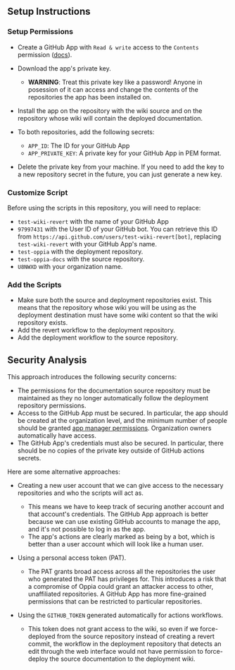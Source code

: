 ## Setup Instructions

### Setup Permissions

* Create a GitHub App with `Read & write` access to the `Contents`
  permission
  ([docs](https://docs.github.com/en/developers/apps/building-github-apps/creating-a-github-app)).
* Download the app's private key.

  * **WARNING**: Treat this private key like a password! Anyone in
    posession of it can access and change the contents of the
    repositories the app has been installed on.

* Install the app on the repository with the wiki source and on the
  repository whose wiki will contain the deployed documentation.
* To both repositories, add the following secrets:

  * `APP_ID`: The ID for your GitHub App
  * `APP_PRIVATE_KEY`: A private key for your GitHub App in PEM format.

* Delete the private key from your machine. If you need to add the key
  to a new repository secret in the future, you can just generate a new
  key.

### Customize Script

Before using the scripts in this repository, you will need to replace:

* `test-wiki-revert` with the name of your GitHub App
* `97997431` with the User ID of your GitHub bot. You can retrieve this
  ID from `https://api.github.com/users/test-wiki-revert[bot]`,
  replacing `test-wiki-revert` with your GitHub App's name.
* `test-oppia` with the deployment repository.
* `test-oppia-docs` with the source repository.
* `U8NWXD` with your organization name.

### Add the Scripts

* Make sure both the source and deployment repositories exist. This
  means that the repository whose wiki you will be using as the
  deployment destination must have some wiki content so that the wiki
  repository exists.
* Add the revert workflow to the deployment repository.
* Add the deployment workflow to the source repository.

## Security Analysis

This approach introduces the following security concerns:

* The permissions for the documentation source repository must be
  maintained as they no longer automatically follow the deployment
  repository permissions.
* Access to the GitHub App must be secured. In particular, the app
  should be created at the organization level, and the minimum number of
  people should be granted [app manager
  permissions](https://docs.github.com/en/organizations/managing-peoples-access-to-your-organization-with-roles/roles-in-an-organization#github-app-managers). Organization owners automatically have access.
* The GitHub App's credentials must also be secured. In particular,
  there should be no copies of the private key outside of GitHub actions
  secrets.

Here are some alternative approaches:

* Creating a new user account that we can give access to the necessary
  repositories and who the scripts will act as.

  * This means we have to keep track of securing another account and
    that account's credentials. The GitHub App approach is better
    because we can use existing GitHub accounts to manage the app, and
    it's not possible to log in as the app.
  * The app's actions are clearly marked as being by a bot, which is
    better than a user account which will look like a human user.

* Using a personal access token (PAT).

  * The PAT grants broad access across all the repositories the user who
    generated the PAT has privileges for. This introduces a risk that a
    compromise of Oppia could grant an attacker access to other,
    unaffiliated repositories. A GitHub App has more fine-grained
    permissions that can be restricted to particular repositories.

* Using the `GITHUB_TOKEN` generated automatically for actions
  workflows.

  * This token does not grant access to the wiki, so even if we
    force-deployed from the source repository instead of creating a
    revert commit, the workflow in the deployment repository that
    detects an edit through the web interface would not have permission
    to force-deploy the source documentation to the deployment wiki.

